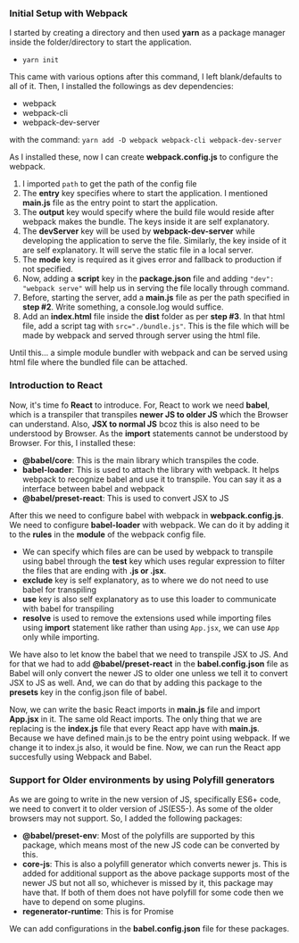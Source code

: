 ### Initial Setup with Webpack

I started by creating a directory and then used **yarn** as a package manager inside the folder/directory to start the application.

- `yarn init`

This came with various options after this command, I left blank/defaults to all of it.
Then, I installed the followings as dev dependencies:

- webpack
- webpack-cli
- webpack-dev-server

with the command: `yarn add -D webpack webpack-cli webpack-dev-server`

As I installed these, now I can create **webpack.config.js** to configure the webpack.

1. I imported `path` to get the path of the config file
2. The **entry** key specifies where to start the application. I mentioned **main.js** file as the entry point to start the application.
3. The **output** key would specify where the build file would reside after webpack makes the bundle. The keys inside it are self explanatory.
4. The **devServer** key will be used by **webpack-dev-server** while developing the application to serve the file. Similarly, the key inside of it are self explanatory. It will serve the static file in a local server.
5. The **mode** key is required as it gives error and fallback to production if not specified.
6. Now, adding a **script** key in the **package.json** file and adding `"dev": "webpack serve"` will help us in serving the file locally through command.
7. Before, starting the server, add a **main.js** file as per the path specified in **step #2**. Write something, a console.log would suffice.
8. Add an **index.html** file inside the **dist** folder as per **step #3**. In that html file, add a script tag with `src="./bundle.js"`. This is the file which will be made by webpack and served through server using the html file.

Until this... a simple module bundler with webpack and can be served using html file where the bundled file can be attached.

### Introduction to React

Now, it's time fo **React** to introduce.
For, React to work we need **babel**, which is a transpiler that transpiles **newer JS to older JS** which the Browser can understand. Also, **JSX to normal JS** bcoz this is also need to be understood by Browser. As the **import** statements cannot be understood by Browser. For this, I installed these:

- **@babel/core**: This is the main library which transpiles the code.
- **babel-loader**: This is used to attach the library with webpack. It helps webpack to recognize babel and use it to transpile. You can say it as a interface between babel and webpack
- **@babel/preset-react**: This is used to convert JSX to JS

After this we need to configure babel with webpack in **webpack.config.js**. We need to configure **babel-loader** with webpack. We can do it by adding it to the **rules** in the **module** of the webpack config file.

- We can specify which files are can be used by webpack to transpile using babel through the **test** key which uses regular expression to filter the files that are ending with **.js or .jsx**.
- **exclude** key is self explanatory, as to where we do not need to use babel for transpiling
- **use** key is also self explanatory as to use this loader to communicate with babel for transpiling
- **resolve** is used to remove the extensions used while importing files using **import** statement like rather than using `App.jsx`, we can use `App` only while importing.

We have also to let know the babel that we need to transpile JSX to JS. And for that we had to add **@babel/preset-react** in the **babel.config.json** file as Babel will only convert the newer JS to older one unless we tell it to convert JSX to JS as well. And, we can do that by adding this package to the **presets** key in the config.json file of babel.

Now, we can write the basic React imports in **main.js** file and import **App.jsx** in it. The same old React imports. The only thing that we are replacing is the **index.js** file that every React app have with **main.js**. Because we have defined main.js to be the entry point using webpack. If we change it to index.js also, it would be fine. Now, we can run the React app succesfully using Webpack and Babel.

### Support for Older environments by using Polyfill generators

As we are going to write in the new version of JS, specifically ES6+ code, we need to convert it to older version of JS(ES5-). As some of the older browsers may not support. So, I added the following packages:

- **@babel/preset-env**: Most of the polyfills are supported by this package, which means most of the new JS code can be converted by this.
- **core-js**: This is also a polyfill generator which converts newer js. This is added for additional support as the above package supports most of the newer JS but not all so, whichever is missed by it, this package may have that. If both of them does not have polyfill for some code then we have to depend on some plugins.
- **regenerator-runtime**: This is for Promise

We can add configurations in the **babel.config.json** file for these packages.
